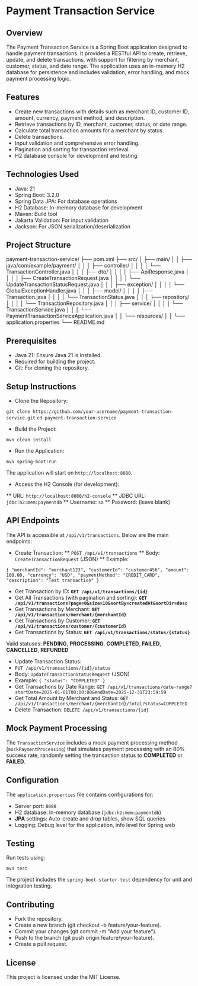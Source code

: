 # Payment Transaction Service

## Overview

The Payment Transaction Service is a Spring Boot application designed to handle payment transactions. It provides a RESTful API to create, retrieve, update, and delete transactions, with support for filtering by merchant, customer, status, and date range. The application uses an in-memory H2 database for persistence and includes validation, error handling, and mock payment processing logic.

## Features

* Create new transactions with details such as merchant ID, customer ID, amount, currency, payment method, and description.
* Retrieve transactions by ID, merchant, customer, status, or date range.
* Calculate total transaction amounts for a merchant by status.
* Delete transactions.
* Input validation and comprehensive error handling.
* Pagination and sorting for transaction retrieval.
* H2 database console for development and testing.

## Technologies Used

* Java: 21
* Spring Boot: 3.2.0
* Spring Data JPA: For database operations
* H2 Database: In-memory database for development
* Maven: Build tool
* Jakarta Validation: For input validation
* Jackson: For JSON serialization/deserialization

## Project Structure

payment-transaction-service/
├── pom.xml
├── src/
│   ├── main/
│   │   ├── java/com/example/payment/
│   │   │   ├── controller/
│   │   │   │   └── TransactionController.java
│   │   │   ├── dto/
│   │   │   │   ├── ApiResponse.java
│   │   │   │   ├── CreateTransactionRequest.java
│   │   │   │   └── UpdateTransactionStatusRequest.java
│   │   │   ├── exception/
│   │   │   │   └── GlobalExceptionHandler.java
│   │   │   ├── model/
│   │   │   │   ├── Transaction.java
│   │   │   │   └── TransactionStatus.java
│   │   │   ├── repository/
│   │   │   │   └── TransactionRepository.java
│   │   │   ├── service/
│   │   │   │   └── TransactionService.java
│   │   │   └── PaymentTransactionServiceApplication.java
│   │   └── resources/
│   │       └── application.properties
└── README.md

## Prerequisites

* Java 21: Ensure Java 21 is installed.
* Required for building the project.
* Git: For cloning the repository.

## Setup Instructions

* Clone the Repository:

`git clone https://github.com/your-username/payment-transaction-service.git`
`cd payment-transaction-service`

* Build the Project:

`mvn clean install`

* Run the Application:

`mvn spring-boot:run`

The application will start on `http://localhost:8080`.

* Access the H2 Console (for development):

** URL: `http://localhost:8080/h2-console`
** JDBC URL: `jdbc:h2:mem:paymentdb`
** Username: `sa`
** Password: (leave blank)

## API Endpoints

The API is accessible at `/api/v1/transactions`. Below are the main endpoints:
* Create Transaction:
** `POST /api/v1/transactions`
** Body: `CreateTransactionRequest` (JSON)
** Example:

`{
  "merchantId": "merchant123",
  "customerId": "customer456",
  "amount": 100.00,
  "currency": "USD",
  "paymentMethod": "CREDIT_CARD",
  "description": "Test transaction"
}`
* Get Transaction by ID:
**`GET /api/v1/transactions/{id}`**
* Get All Transactions (with pagination and sorting):
**`GET /api/v1/transactions?page=0&size=10&sortBy=createdAt&sortDir=desc`**
* Get Transactions by Merchant:
**`GET /api/v1/transactions/merchant/{merchantId}`**
* Get Transactions by Customer:
**`GET /api/v1/transactions/customer/{customerId}`**
* Get Transactions by Status:
**`GET /api/v1/transactions/status/{status}`**

Valid statuses: **PENDING**, **PROCESSING**, **COMPLETED**, **FAILED**, **CANCELLED**, **REFUNDED**

* Update Transaction Status:
* `PUT /api/v1/transactions/{id}/status`
* Body: `UpdateTransactionStatusRequest` (JSON)
* Example:
`{
  "status": "COMPLETED"
}`
* Get Transactions by Date Range:
`GET /api/v1/transactions/date-range?startDate=2025-01-01T00:00:00&endDate=2025-12-31T23:59:59`
* Get Total Amount by Merchant and Status:
`GET /api/v1/transactions/merchant/{merchantId}/total?status=COMPLETED`
* Delete Transaction:
`DELETE /api/v1/transactions/{id}`

## Mock Payment Processing

The `TransactionService` includes a mock payment processing method (`mockPaymentProcessing`) that simulates payment processing with an 80% success rate, randomly setting the transaction status to **COMPLETED** or **FAILED**.

## Configuration

The `application.properties` file contains configurations for:

* Server port: `8080`
* H2 database: In-memory database (`jdbc:h2:mem:paymentdb`)
*  **JPA** settings: Auto-create and drop tables, show SQL queries
*  Logging: Debug level for the application, info level for Spring web

## Testing

Run tests using:

`mvn test`

The project includes the `spring-boot-starter-test` dependency for unit and integration testing.

## Contributing
* Fork the repository.
* Create a new branch (git checkout -b feature/your-feature).
* Commit your changes (git commit -m "Add your feature").
* Push to the branch (git push origin feature/your-feature).
* Create a pull request.

## License

This project is licensed under the MIT License.
